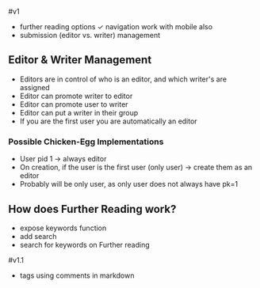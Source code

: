 #v1
* further reading options
✓ navigation work with mobile also
* submission (editor vs. writer) management



## Editor & Writer Management
- Editors are in control of who is an editor, and which writer's are assigned
- Editor can promote writer to editor
- Editor can promote user to writer
- Editor can put a writer in their group
- If you are the first user you are automatically an editor

### Possible Chicken-Egg Implementations
- User pid 1 -> always editor
- On creation, if the user is the first user (only user) -> create them as an editor
- Probably will be only user, as only user does not always have pk=1

## How does Further Reading work?
- expose keywords function
- add search
- search for keywords on Further reading

#v1.1
* tags using comments in markdown

